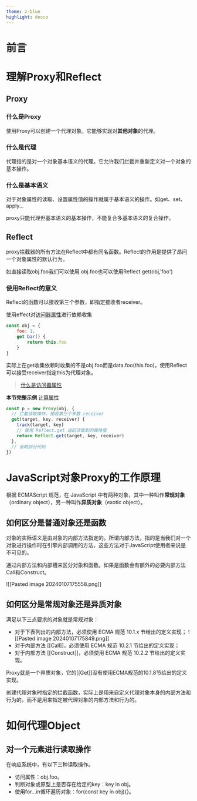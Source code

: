 ```yaml
---
theme: z-blue
highlight: docco
---
```

# 前言

# 理解Proxy和Reflect

## Proxy

### 什么是Proxy

使用Proxy可以创建一个代理对象。它能够实现对**其他对象**的代理。

### 什么是代理

代理指的是对一个对象基本语义的代理。它允许我们拦截并重新定义对一个对象的基本操作。

### 什么是基本语义

对于对象属性的读取、设置属性值的操作就属于基本语义的操作。如get、set、apply...

proxy只能代理但基本语义的基本操作，不能复合多基本语义的复合操作。

## Reflect

proxy拦截器的所有方法在Reflect中都有同名函数。Reflect的作用是提供了昂问一个对象属性的默认行为。

如直接读取obj.foo我们可以使用 obj.foo也可以使用Reflect.get(obj,'foo')

### 使用Reflect的意义

Reflect的函数可以接收第三个参数，即指定接收者receiver。

使用effect对[访问器属性](https://www.zhihu.com/question/40648241)进行依赖收集

~~~JavaScript
const obj = {
    foo: 1,
    get bar() {
        return this.foo
    }
}
~~~

实际上在get收集依赖时收集的不是obj.foo而是data.foo(this.foo)，使用Reflect可以接受receiver指定this为代理对象。

> [什么是访问器属性](https://www.zhihu.com/question/40648241)

**本节完整示例**
[计算属性](https://code.juejin.cn/pen/7320168567016521738)

~~~JavaScript
const p = new Proxy(obj, {
  // 拦截读取操作，接收第三个参数 receiver
  get(target, key, receiver) {
    track(target, key)
    // 使用 Reflect.get 返回读取到的属性值
    return Reflect.get(target, key, receiver)
  },
  // 省略部分代码
})
~~~    

# JavaScript对象Proxy的工作原理

根据 ECMAScript 规范，在 JavaScript 中有两种对象，其中一种叫作**常规对象**（ordinary object），另一种叫作**异质对象**（exotic object）。

## 如何区分是普通对象还是函数

对象的实际语义是由对象的内部方法指定的。所谓内部方法，指的是当我们对一个对象进行操作时在引擎内部调用的方法，这些方法对于JavaScript使用者来说是不可见的。

通过内部方法和内部槽来区分对象和函数。如果是函数会有额外的必要内部方法Call和Construct。

![[Pasted image 20240107175558.png]]

## 如何区分是常规对象还是异质对象

满足以下三点要求的对象就是常规对象：
- 对于下表列出的内部方法，必须使用 ECMA 规范 10.1.x 节给出的定义实现；
![[Pasted image 20240107175849.png]]
- 对于内部方法 [[Call]]，必须使用 ECMA 规范 10.2.1 节给出的定义实现；
- 对于内部方法 [[Construct]]，必须使用 ECMA 规范 10.2.2 节给出的定义实现。

Proxy就是一个异质对象，它的[[Get]]没有使用ECMA规范的10.1.8节给出的定义实现。

创建代理对象时指定的拦截函数，实际上是用来自定义代理对象本身的内部方法和行为的，而不是用来指定被代理对象的内部方法和行为的。

# 如何代理Object

## 对一个元素进行读取操作

在响应系统中，有以下三种读取操作。

- 访问属性：obj.foo。
- 判断对象或原型上是否存在给定的key：key in obj。
- 使用for...in循环遍历对象：for(const key in obj){}。

